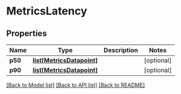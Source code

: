 # MetricsLatency

## Properties
Name | Type | Description | Notes
------------ | ------------- | ------------- | -------------
**p50** | [**list[MetricsDatapoint]**](MetricsDatapoint.md) |  | [optional] 
**p90** | [**list[MetricsDatapoint]**](MetricsDatapoint.md) |  | [optional] 

[[Back to Model list]](../README.md#documentation-for-models) [[Back to API list]](../README.md#documentation-for-api-endpoints) [[Back to README]](../README.md)

